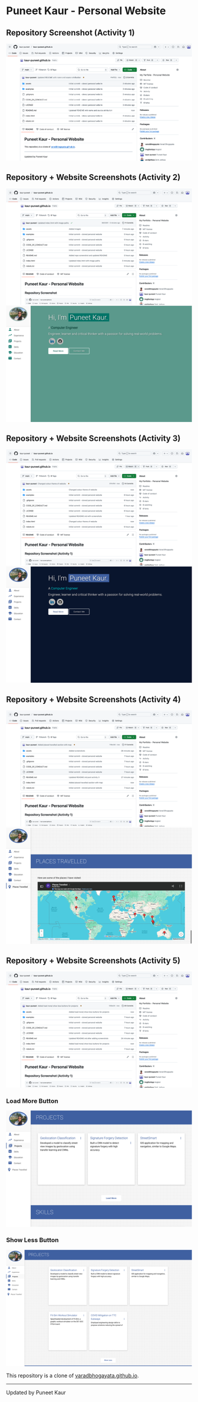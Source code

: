 # Puneet Kaur - Personal Website

## Repository Screenshot (Activity 1)

![Repository Screenshot 1](assets/RepoScreenshot1.png)



## Repository + Website Screenshots (Activity 2)

![Repository Screenshot 2](assets/RepoScreenshot2.png)
![Website Screenshot 1](assets/PersonalWebsiteScreenshot1.png)



## Repository + Website Screenshots (Activity 3)

![Repository Screenshot 3](assets/Repo3.png)
![Website Screenshot 2](assets/Website2.png)



## Repository + Website Screenshots (Activity 4)

![Repository Screenshot 4](assets/Repo4.png)
![Website Screenshot 3](assets/Website3.png)



## Repository + Website Screenshots (Activity 5)

![Repository Screenshot 5](assets/Repo5.png)
### Load More Button
![Website Screenshot 4](assets/Website4.png)
### Show Less Button
![Website Screenshot 5](assets/Website5.png)




This repository is a clone of [varadbhogayata.github.io](https://github.com/varadbhogayata/varadbhogayata.github.io).

---
Updated by Puneet Kaur
